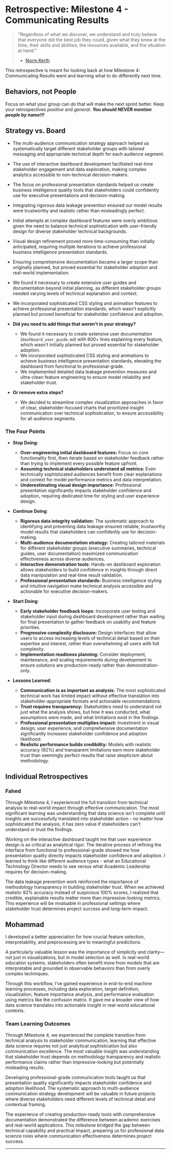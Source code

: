 # Retrospective: Milestone 4 - Communicating Results

> "Regardless of what we discover, we understand and truly believe that everyone
> did the best job they could, given what they knew at the time, their skills
> and abilities, the resources available, and the situation at hand."
>
> - [Norm Kerth](http://www.amazon.com/Project-Retrospectives-Handbook-Reviews-Dorset-ebook/dp/B00DY3KQJU/ref=tmm_kin_swatch_0?_encoding=UTF8&sr=&qid=)

This retrospective is meant for looking back at how Milestone 4: Communicating Results
went and learning what to do differently next time.

## Behaviors, not People

Focus on what your group can _do_ that will make the next sprint better. Keep your
retrospectives _positive_ and _general_. **_You should NEVER mention people by name!!!_**

## Strategy vs. Board

- The multi-audience communication strategy approach helped us systematically
  target different stakeholder groups with tailored messaging and appropriate
  technical depth for each audience segment.
- The use of interactive dashboard development facilitated real-time stakeholder
  engagement and data exploration, making complex analytics accessible to
  non-technical decision-makers.
- The focus on professional presentation standards helped us create business
  intelligence quality tools that stakeholders could confidently use for
  executive presentations and decision-making.
- Integrating rigorous data leakage prevention ensured our model results
  were trustworthy and realistic rather than misleadingly perfect.
- Initial attempts at complex dashboard features were overly ambitious given
  the need to balance technical sophistication with user-friendly design
  for diverse stakeholder technical backgrounds.
- Visual design refinement proved more time-consuming than initially anticipated,
  requiring multiple iterations to achieve professional business intelligence
  presentation standards.
- Ensuring comprehensive documentation became a larger scope than originally
  planned, but proved essential for stakeholder adoption and real-world implementation.
- We found it necessary to create extensive user guides and documentation
  beyond initial planning, as different stakeholder groups needed varying
  levels of technical explanation and context.
- We incorporated sophisticated CSS styling and animation features to achieve
  professional presentation standards, which wasn't explicitly planned but
  proved beneficial for stakeholder confidence and adoption.

- **Did you need to add things that weren't in your strategy?**
  - We found it necessary to create extensive user documentation (`dashboard_user_guide.md`)
    with 600+ lines explaining every feature, which wasn't initially planned but
    proved essential for stakeholder adoption.
  - We incorporated sophisticated CSS styling and animations to achieve
    business intelligence presentation standards, elevating the dashboard
    from functional to professional-grade.
  - We implemented detailed data leakage prevention measures and ultra-clean
    feature engineering to ensure model reliability and stakeholder trust.

- **Or remove extra steps?**
  - We decided to streamline complex visualization approaches in favor of clear,
    stakeholder-focused charts that prioritized insight communication over
    technical sophistication, to ensure accessibility for all audience segments.

### The Four Points

- **Stop Doing**:
  - **Over-engineering initial dashboard features:** Focus on core functionality
    first, then iterate based on stakeholder feedback rather than trying to
    implement every possible feature upfront.
  - **Assuming technical stakeholders understand all metrics:** Even technically
    sophisticated audiences benefit from clear explanations and context for
    model performance metrics and data interpretation.
  - **Underestimating visual design importance:** Professional presentation
    significantly impacts stakeholder confidence and adoption, requiring
    dedicated time for styling and user experience design.

- **Continue Doing**:
  - **Rigorous data integrity validation:** The systematic approach to identifying
    and preventing data leakage ensured reliable, trustworthy model results
    that stakeholders can confidently use for decision-making.
  - **Multi-audience documentation strategy:** Creating tailored materials for
    different stakeholder groups (executive summaries, technical guides, user
    documentation) maximized communication effectiveness across diverse audiences.
  - **Interactive demonstration tools:** Hands-on dashboard exploration allows
    stakeholders to build confidence in insights through direct data manipulation
    and real-time result validation.
  - **Professional presentation standards:** Business intelligence styling and
    intuitive navigation make technical analysis accessible and actionable
    for executive decision-makers.

- **Start Doing**:
  - **Early stakeholder feedback loops:** Incorporate user testing and stakeholder
    input during dashboard development rather than waiting for final presentation
    to gather feedback on usability and feature priorities.
  - **Progressive complexity disclosure:** Design interfaces that allow users
    to access increasing levels of technical detail based on their expertise
    and interest, rather than overwhelming all users with full complexity.
  - **Implementation readiness planning:** Consider deployment, maintenance,
    and scaling requirements during development to ensure solutions are
    production-ready rather than demonstration-only.

- **Lessons Learned**:
  - **Communication is as important as analysis:** The most sophisticated
    technical work has limited impact without effective translation into
    stakeholder-appropriate formats and actionable recommendations.
  - **Trust requires transparency:** Stakeholders need to understand not just
    what the analysis shows, but how it was conducted, what assumptions were
    made, and what limitations exist in the findings.
  - **Professional presentation multiplies impact:** Investment in visual design,
    user experience, and comprehensive documentation significantly increases
    stakeholder confidence and adoption likelihood.
  - **Realistic performance builds credibility:** Models with realistic accuracy
    (92%) and transparent limitations earn more stakeholder trust than
    seemingly perfect results that raise skepticism about methodology.

## Individual Retrospectives

### Fahed

Through Milestone 4, I experienced the full transition from technical analysis to
real-world impact through effective communication. The most significant learning
was understanding that data science isn't complete until insights are successfully
translated into stakeholder action - no matter how sophisticated the analysis,
it has zero value if stakeholders can't understand or trust the findings.

Working on the interactive dashboard taught me that user experience design is
as critical as analytical rigor. The iterative process of refining the interface
from functional to professional-grade showed me how presentation quality directly
impacts stakeholder confidence and adoption. I learned to think like different
audience types - what an Educational Technology Director needs to see versus
what Academic Leadership requires for decision-making.

The data leakage prevention work reinforced the importance of methodology
transparency in building stakeholder trust. When we achieved realistic 92%
accuracy instead of suspicious 100% scores, I realized that credible, explainable
results matter more than impressive-looking metrics. This experience will be
invaluable in professional settings where stakeholder trust determines project
success and long-term impact.

## Mohammad 

I developed a better appreciation for how crucial feature selection,
interpretability, and preprocessing are to meaningful predictions.

A particularly valuable lesson was the importance of simplicity and
clarity—not just in visualizations, but in model selection as well.
In real-world education systems, stakeholders often benefit more
from models that are interpretable and grounded in observable
behaviors than from overly complex techniques.

Through this workflow, I’ve gained experience in end-to-end
machine learning processes, including data exploration,
target definition, visualization, feature importance analysis,
and performance evaluation using metrics like the confusion matrix.
It gave me a broader view of how data science translates into
actionable insight in real-world educational contexts.

### Team Learning Outcomes

Through Milestone 4, we experienced the complete transition from technical analysis
to stakeholder communication, learning that effective data science requires not
just analytical sophistication but also communication excellence. The most valuable
insight was understanding that stakeholder trust depends on methodology transparency
and realistic performance claims rather than impressive-looking but potentially
misleading results.

Developing professional-grade communication tools taught us that presentation
quality significantly impacts stakeholder confidence and adoption likelihood.
The systematic approach to multi-audience communication strategy development
will be valuable in future projects where diverse stakeholders need different
levels of technical detail and contextual framing.

The experience of creating production-ready tools with comprehensive documentation
demonstrated the difference between academic exercises and real-world applications.
This milestone bridged the gap between technical capability and practical impact,
preparing us for professional data science roles where communication effectiveness
determines project success.

---
